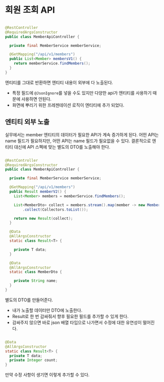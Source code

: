 # 회원 조회 API

```java

@RestController
@RequiredArgsConstructor
public class MemberApiController {

  private final MemberService memberService;

  @GetMapping("/api/v1/members")
  public List<Member> membersV1() {
    return memberService.findMembers();
  }
}
```

엔티티를 그대로 반환하면 엔티티 내용이 외부에 다 노출된다.

- 특정 필드에 `@JsonIgnore`를 넣을 수도 있지만 다양한 api가 엔티티를 사용하기 때문에 사용하면 안된다.
- 화면에 뿌리기 위한 프레젠테이션 로직이 엔티티에 추가 되었다.

## 엔티티 외부 노출

실무에서는 member 엔티티의 데이터가 필요한 API가 계속 증가하게 된다. 어떤 API는 name 필드가 필요하지만, 어떤 API는 name 필드가 필요없을 수 있다.
결론적으로 엔티티 대신에 API 스펙에 맞는 별도의 DTO를 노출해야 한다.

```java

@RestController
@RequiredArgsConstructor
public class MemberApiController {

  private final MemberService memberService;

  @GetMapping("/api/v1/members")
  public Result memberV2() {
    List<Member> members = memberService.findMembers();

    List<MemberDto> collect = members.stream().map(member -> new MemberDto(member.getName()))
        .collect(Collectors.toList());

    return new Result(collect);
  }

  @Data
  @AllArgsConstructor
  static class Result<T> {

    private T data;
  }

  @Data
  @AllArgsConstructor
  static class MemberDto {

    private String name;
  }
}
```

별도의 DTO를 만들어준다.

- 내가 노출할 데이터만 DTO에 노출한다.
- Result로 한 번 감싸줘서 향후 필요한 필드를 추가할 수 있게 한다.
- 감싸주지 않으면 바로 json 배열 타입으로 나가면서 수정에 대한 유연성이 떨어진다.

```java

@Data
@AllArgsConstructor
static class Result<T> {
  private T data;
  private Integer count;
}
```

만약 수정 사항이 생기면 이렇게 추가할 수 있다.